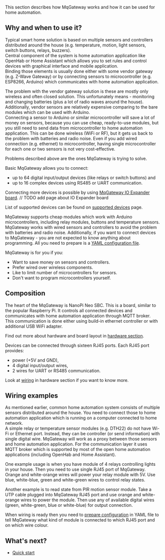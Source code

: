 This section describes how MqGateway works and how it can be used for home automation.

## Why and when to use it?

Typical smart home solution is based on multiple sensors and controllers distributed around the house (e.g. temperature, motion, light sensors, switch buttons, relays, buzzers).  
Central component of the system is home automation application like OpenHab or Home Assistant which allows you to set rules and control devices with graphical interface and mobile application.  
Binding those elements is usually done either with some vendor gateway (e.g. Z-Wave Gateway) or by connecting sensors to microcontroller (e.g. ESP8266, Arduino) which communicates with home automation application.

The problem with the vendor gateway solution is these are mostly only wireless and often closed solution. This unfortunately means - monitoring and changing batteries (plus a lot of radio waves around the house). Additionally, vendor sensors are relatively expensive comparing to the bare modules which can be used with Arduino.  
Connecting a sensor to Arduino or similar microcontroller will save a lot of money on sensors, because you can use cheap, ready-to-use modules, but you still need to send data from microcontroller to home automation application. This can be done wireless (WiFi or RF), but it gets us back to the problem with batteries and radio noise. Even if you add wired connection (e.g. ethernet) to microcontroller, having single microcontroller for each one or two sensors is not very cost-effective.

Problems described above are the ones MqGateway is trying to solve.

Basic MqGateway allows you to connect:

- up to 64 digital input/output devices (like relays or switch buttons) and
- up to 16 complex devices using RS485 or UART communication.

Connecting more devices is possible by using [MqGateway IO Expander board](io-expander-board.md).
// TODO add page about IO Expander board

List of supported devices can be found on [supported devices](supported-devices.md) page.

MqGateway supports cheap modules which work with Arduino microcontrollers, including relay modules, buttons and temperature sensors. MqGateway works with wired sensors and controllers to avoid the problem with batteries and radio noise.
Additionally, if you want to connect devices to MqGateway - you are not expected to know anything about programming. All you need to prepare is a [YAML configuration file](configuration.md#mqgateway-configuration-file).

MqGateway is for you if you:

- Want to save money on sensors and controllers.
- Prefer wired over wireless components.
- Like to limit number of microcontrollers for sensors.
- Don't want to program microcontrollers yourself.


## Composition

The heart of the MqGateway is NanoPi Neo SBC. This is a board, similar to the popular Raspberry Pi. It controls all connected devices and communicates with home automation application through MQTT broker. This communication is done either using build-in ethernet controller or with additional USB WiFi adapter.

Find out more about hardware and board layout in [hardware section](../hardware/board-layout.md).

Devices can be connected through sixteen RJ45 ports. Each RJ45 port provides:

- power (+5V and GND),
- 4 digital input/output wires,
- 2 wires for UART or RS485 communication.

Look at [wiring](../hardware/wiring.md) in hardware section if you want to know more.


## Wiring examples

As mentioned earlier, common home automation system consists of multiple sensors distributed around the house. You need to connect those to home automation application which is running on a computer connected to home network.  
A simple relay or temperature sensor modules (e.g. DTH22) do not have Wi-Fi or Ethernet port. Instead, they can be controller (or send information) with single digital wire. MqGateway will work as a proxy between those sensors and home automation application. For the communication layer it uses MQTT broker which is supported by most of the open home automation applications (including OpenHab and Home Assistant).

One example usage is when you have module of 4 relays controlling lights in your house. Then you need to use single RJ45 port of MqGateway. Orange and white-orange wires will power your relay module with 5V. Use blue, white-blue, green and white-green wires to control relay states.

Another example is to read state from PIR motion sensor module. Take a UTP cable plugged into MqGateway RJ45 port and use orange and white-orange wires to power the module. Then use any of available digital wires (green, white-green, blue or white-blue) for output connection.

When wiring is ready then you need to [prepare configuration](configuration.md) in YAML file to tell MqGateway what kind of module is connected to which RJ45 port and on which wire colour.


## What's next?

- [Quick start](quick-start.md)
